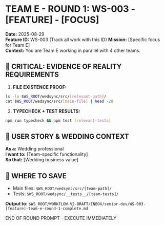 # TEAM E - ROUND 1: WS-003 - [FEATURE] - [FOCUS]

**Date:** 2025-08-29  
**Feature ID:** WS-003 (Track all work with this ID)
**Mission:** [Specific focus for Team E]  
**Context:** You are Team E working in parallel with 4 other teams.

## 🚨 CRITICAL: EVIDENCE OF REALITY REQUIREMENTS

1. **FILE EXISTENCE PROOF:**
```bash
ls -la $WS_ROOT/wedsync/src/[relevant-path]/
cat $WS_ROOT/wedsync/src/[main-file] | head -20
```

2. **TYPECHECK + TEST RESULTS:**
```bash
npm run typecheck && npm test [relevant-tests]
```

## 🎯 USER STORY & WEDDING CONTEXT
**As a:** Wedding professional  
**I want to:** [Team-specific functionality]  
**So that:** [Wedding business value]

## 💾 WHERE TO SAVE
- Main files: `$WS_ROOT/wedsync/src/[team-path]/`
- Tests: `$WS_ROOT/wedsync/__tests__/[team-tests]/`

**Output to:** `$WS_ROOT/WORKFLOW-V2-DRAFT/INBOX/senior-dev/WS-003-[feature]-team-e-round-1-complete.md`

END OF ROUND PROMPT - EXECUTE IMMEDIATELY
